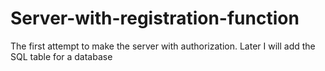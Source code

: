 # Server-with-registration-function
The first attempt to make the server with authorization. Later I will add the SQL table for a database
